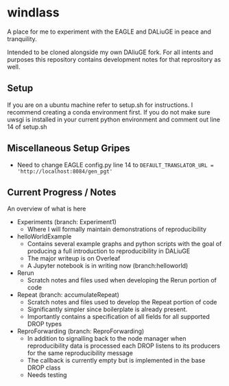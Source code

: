 # windlass
A place for me to experiment with the EAGLE and DALiuGE in peace and tranquility.

Intended to be cloned alongside my own DAliuGE fork. For all intents and purposes this repository contains development
notes for that reprository as well. 

## Setup
If you are on a ubuntu machine refer to setup.sh for instructions.
I recommend creating a conda environment first. 
If you do not make sure uwsgi is installed in your current python environment and comment out line 14 of setup.sh

## Miscellaneous Setup Gripes
- Need to change EAGLE config.py line 14 to `DEFAULT_TRANSLATOR_URL = 'http://localhost:8084/gen_pgt'`

## Current Progress / Notes
An overview of what is here
- Experiments (branch: Experiment1)
  - Where I will formally maintain demonstrations of reproducibility 
- helloWorldExample 
  - Contains several example graphs and python scripts with the goal of producing a full introduction to reproducibility
  in DALiuGE
  - The major writeup is on Overleaf
  - A Jupyter notebook is in writing now (branch:helloworld)
- Rerun
  - Scratch notes and files used when developing the Rerun portion of code
- Repeat (branch: accumulateRepeat)
  - Scratch notes and files used to develop the Repeat portion of code
  - Significantly simpler since boilerplate is already present.
  - Importantly contains a specification of all fields for all supported DROP types
- ReproForwarding (branch: ReproForwarding)
  - In addition to signalling back to the node manager when reproducibility data is processed each DROP listens to its
  producers for the same reproducibility message
  - The callback is currently empty but is implemented in the base DROP class
  - Needs testing 